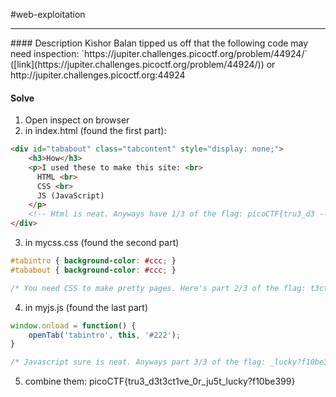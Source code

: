 #web-exploitation
<hr>
#### Description
Kishor Balan tipped us off that the following code may need inspection: `https://jupiter.challenges.picoctf.org/problem/44924/` ([link](https://jupiter.challenges.picoctf.org/problem/44924/)) or http://jupiter.challenges.picoctf.org:44924

#### Solve
1. Open inspect on browser
2. in index.html (found the first part):
``` html
<div id="tababout" class="tabcontent" style="display: none;">
	<h3>How</h3>
	<p>I used these to make this site: <br>
	  HTML <br>
	  CSS <br>
	  JS (JavaScript)
	</p>
	<!-- Html is neat. Anyways have 1/3 of the flag: picoCTF{tru3_d3 -->
</div>
```

3. in mycss.css (found the second part)
``` css
#tabintro { background-color: #ccc; }
#tababout { background-color: #ccc; }

/* You need CSS to make pretty pages. Here's part 2/3 of the flag: t3ct1ve_0r_ju5t */
```

4. in myjs.js (found the last part)
``` js
window.onload = function() {
    openTab('tabintro', this, '#222');
}

/* Javascript sure is neat. Anyways part 3/3 of the flag: _lucky?f10be399} */
```

5. combine them: picoCTF{tru3_d3t3ct1ve_0r_ju5t_lucky?f10be399}